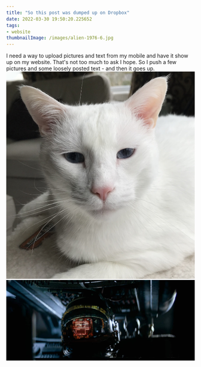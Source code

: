 ```yaml
---
title: "So this post was dumped up on Dropbox"
date: 2022-03-30 19:50:20.225652
tags:
- website
thumbnailImage: /images/alien-1976-6.jpg
---
```

I need a way to upload pictures and text from my mobile and have it show up on my website.
That's not too much to ask I hope.
So I push a few pictures and some loosely posted text - and then it goes up.
![So Handsome](/images/boycat.jpg)
![Nostromo](/images/alien-1979-6.jpg)

